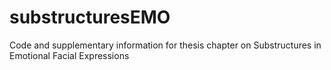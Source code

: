 # substructuresEMO
Code and supplementary information for thesis chapter on Substructures in Emotional Facial Expressions
